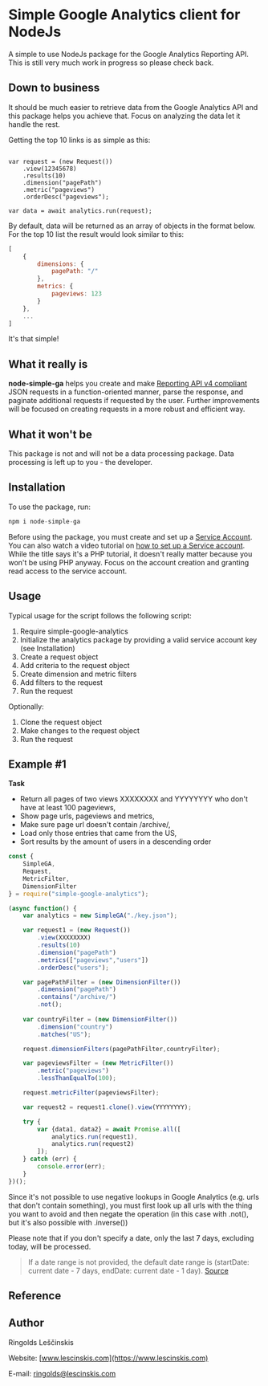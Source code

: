 

# Simple Google Analytics client for NodeJs
A simple to use NodeJs package for the Google Analytics Reporting API.
This is still very much work in progress so please check back.

## Down to business
It should be much easier to retrieve data from the Google Analytics API and this package helps you achieve that. Focus on analyzing the data let it handle the rest.

Getting the top 10 links is as simple as this:

```**JavaScriptnode-simple-gaconst** analytics = new SimpleGA("./key.json");

var request = (new Request())
	.view(12345678)
	.results(10)
	.dimension("pagePath")
	.metric("pageviews")
	.orderDesc("pageviews");
	
var data = await analytics.run(request);
```	

By default, data will be returned as an array of objects in the format below. For the top 10 list the result would look similar to this:

```JavaScript
[
	{
		dimensions: {
			pagePath: "/"
		},
		metrics: {
			pageviews: 123
		}
	},
	...
]
```
It's that simple!
## What it really is
**node-simple-ga** helps you create and make [Reporting API v4 compliant](https://developers.google.com/analytics/devguides/reporting/core/v4/rest/v4/reports/batchGet) JSON requests in a function-oriented manner, parse the response, and paginate additional requests if requested by the user. Further improvements will be focused on creating requests in a more robust and efficient way.
## What it won't be
This package is not and will not be a data processing package. Data processing is left up to you - the developer.
## Installation
To use the package, run:
```JavaScript
npm i node-simple-ga
```
Before using the package, you must create and set up a [Service Account](https://developers.google.com/identity/protocols/OAuth2ServiceAccount). You can also watch a video tutorial on [how to set up a Service account](https://www.youtube.com/watch?v=r6cWB0xnOwE). While the title says it's a PHP tutorial, it doesn't really matter because you won't be using PHP anyway. Focus on the account creation and granting read access to the service account.
## Usage
Typical usage for the script follows the following script:
1) Require simple-google-analytics
2) Initialize the analytics package by providing a valid service account key (see Installation)
3) Create a request object
4) Add criteria to the request object
5) Create dimension and metric filters
6) Add filters to the request
7) Run the request

Optionally:
1) Clone the request object
2) Make changes to the request object
3) Run the request

## Example #1
**Task**
* Return all pages of two views XXXXXXXX and YYYYYYYY who don't have at least 100 pageviews,
* Show page urls, pageviews and metrics,
* Make sure page url doesn't contain /archive/,
* Load only those entries that came from the US,
* Sort results by the amount of users in a descending order

```JavaScript
const {
	SimpleGA,
	Request,
	MetricFilter,
	DimensionFilter
} = require("simple-google-analytics");

(async function() {
	var analytics = new SimpleGA("./key.json");

	var request1 = (new Request())
		.view(XXXXXXXX)
		.results(10)
		.dimension("pagePath")
		.metrics(["pageviews","users"])
		.orderDesc("users");

	var pagePathFilter = (new DimensionFilter())
		.dimension("pagePath")
		.contains("/archive/")
		.not();
	
	var countryFilter = (new DimensionFilter())
		.dimension("country")
		.matches("US");

	request.dimensionFilters(pagePathFilter,countryFilter);

	var pageviewsFilter = (new MetricFilter())
		.metric("pageviews")
		.lessThanEqualTo(100);

	request.metricFilter(pageviewsFilter);

	var request2 = request1.clone().view(YYYYYYYY);

	try {
		var {data1, data2} = await Promise.all([
			analytics.run(request1),
			analytics.run(request2)
		]);
	} catch (err) {
		console.error(err);
	}
})();
```
Since it's not possible to use negative lookups in Google Analytics (e.g. urls that don't contain something), you must first look up all urls with the thing you want to avoid and then negate the operation (in this case with .not(), but it's also possible with .inverse())

Please note that if you don't specify a date, only the last 7 days, excluding today, will be processed.

> If a date range is not provided, the default date range is (startDate: current date - 7 days, endDate: current date - 1 day).
> [Source](https://developers.google.com/analytics/devguides/reporting/core/v4/rest/v4/reports/batchGet#ReportRequest.FIELDS)

## Reference

## Author
Ringolds Leščinskis

Website: [www.lescinskis.com](https://www.lescinskis.com)

E-mail: ringolds@lescinskis.com